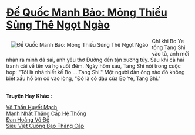 <a href="https://truyenwiki.net/de-quoc-manh-bao-mong-thieu-sung-the-ngot-ngao.38955/" title="Đế Quốc Manh Bảo: Mỏng Thiếu Sủng Thê Ngọt Ngào"><h1>Đế Quốc Manh Bảo: Mỏng Thiếu Sủng Thê Ngọt Ngào</h1></a><div style="display:table"><img align="right" style="float: left; padding: 10px;" src="https://truyenwiki.net/a/img/str/src/38955.jpg" alt="Đế Quốc Manh Bảo: Mỏng Thiếu Sủng Thê Ngọt Ngào">Chỉ khi Bo Ye tống Tang Shi vào tù, anh mới nhận ra mình đã sai, anh yêu thơ Đường đến tận xương tủy. Sau khi cả hai tranh cãi về tên và họ suốt đêm. Ngày hôm sau, Tang Shi nói trong cuộc họp: "Tôi là nhà thiết kế Bo ... Tang Shi." Một người đàn ông nào đó không biết xấu hổ ôm cô vào lòng, "Đó là cô dâu của Bo Ye, Tang Shi."</div><p><br><b>Truyện Hay Khác :</b></p><a href="https://truyenwiki.net/vo-than-huyet-mach.35280/" alt="Võ Thần Huyết Mạch">Võ Thần Huyết Mạch</a><br/><a href="https://github.com/nownovels/topcv/tree/master/truyenhay/35098" alt="Mạnh Nhất Thăng Cấp Hệ Thống">Mạnh Nhất Thăng Cấp Hệ Thống</a><br/><a href="https://github.com/nownovels/topcv/tree/master/truyenhay/36133" alt="Đan Hoàng Võ Đế">Đan Hoàng Võ Đế</a><br/><a href="https://github.com/nownovels/topcv/tree/master/truyenhay/35777" alt="Siêu Việt Cuồng Bạo Thăng Cấp">Siêu Việt Cuồng Bạo Thăng Cấp</a><br/>